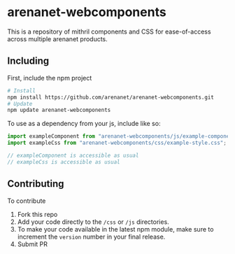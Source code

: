 # arenanet-webcomponents

This is a repository of mithril components and CSS for ease-of-access across multiple arenanet products.

## Including

First, include the npm project

```bash
# Install
npm install https://github.com/arenanet/arenanet-webcomponents.git
# Update
npm update arenanet-webcomponents
```

To use as a dependency from your js, include like so:

```js
import exampleComponent from "arenanet-webcomponents/js/example-component.js";
import exampleCss from "arenanet-webcomponents/css/example-style.css";

// exampleComponent is accessible as usual
// exampleCss is accessible as usual
```

## Contributing

To contribute
 1. Fork this repo
 2. Add your code directly to the `/css` or `/js` directories. 
 3. To make your code available in the latest npm module, make sure to increment the `version` number in your final release.
 4. Submit PR
